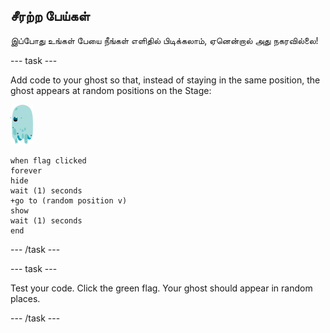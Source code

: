 ## சீரற்ற பேய்கள்

இப்போது உங்கள் பேயை நீங்கள் எளிதில் பிடிக்கலாம், ஏனென்றால் அது நகரவில்லை!

\--- task \---

Add code to your ghost so that, instead of staying in the same position, the ghost appears at random positions on the Stage:

![பேய்-sprite](images/ghost-sprite.png)

```blocks3
when flag clicked
forever
hide
wait (1) seconds
+go to (random position v)
show
wait (1) seconds
end
```

\--- /task \---

\--- task \---

Test your code. Click the green flag. Your ghost should appear in random places.

\--- /task \---